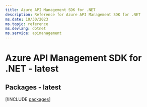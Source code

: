 ```yaml
---
title: Azure API Management SDK for .NET
description: Reference for Azure API Management SDK for .NET
ms.date: 10/30/2023
ms.topic: reference
ms.devlang: dotnet
ms.service: apimanagement
---
```

# Azure API Management SDK for .NET - latest
## Packages - latest
[!INCLUDE [packages](api-management-index.md)]